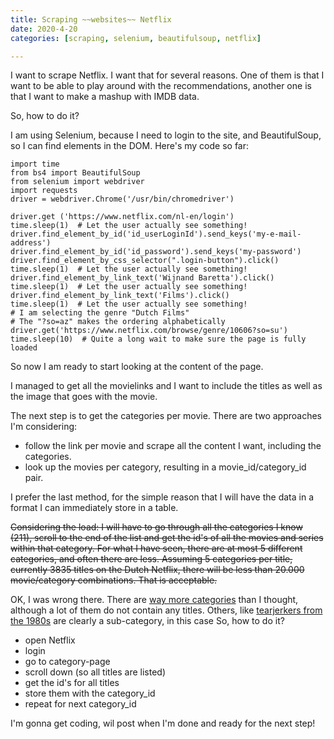 ```yaml
---
title: Scraping ~~websites~~ Netflix
date: 2020-4-20
categories: [scraping, selenium, beautifulsoup, netflix]

---
```


I want to scrape Netflix. I want that for several reasons. One of them is that I want to be able to play around with the recommendations, another one is that I want to make a mashup with IMDB data.

So, how to do it?

I am using Selenium, because I need to login to the site, and BeautifulSoup, so I can find elements in the DOM.
Here's my code so far: 

    import time
    from bs4 import BeautifulSoup
    from selenium import webdriver
    import requests
    driver = webdriver.Chrome('/usr/bin/chromedriver')
    
    driver.get ('https://www.netflix.com/nl-en/login')
    time.sleep(1)  # Let the user actually see something!
    driver.find_element_by_id('id_userLoginId').send_keys('my-e-mail-address')
    driver.find_element_by_id('id_password').send_keys('my-password')
    driver.find_element_by_css_selector(".login-button").click()
    time.sleep(1)  # Let the user actually see something!
    driver.find_element_by_link_text('Wijnand Baretta').click()
    time.sleep(1)  # Let the user actually see something!
    driver.find_element_by_link_text('Films').click()
    time.sleep(1)  # Let the user actually see something!
    # I am selecting the genre "Dutch Films"
    # The "?so=az" makes the ordering alphabetically 
    driver.get('https://www.netflix.com/browse/genre/10606?so=su')
    time.sleep(10)  # Quite a long wait to make sure the page is fully loaded

So now I am ready to start looking at the content of the page.

I managed to get all the movielinks and I want to include the titles as well as the image that goes with the movie.

The next step is to get the categories per movie. There are two approaches I'm considering:
- follow the link per movie and scrape all the content I want, including the categories.
- look up the movies per category, resulting in a movie_id/category_id pair.

I prefer the last method, for the simple reason that I will have the data in a format I can immediately store in a table.

~~Considering the load: I will have to go through all the categories I know (211), scroll to the end of the list and get the id's of all the movies and series within that category. For what I have seen, there are at most 5 different categories, and often there are less. Assuming 5 categories per title, currently 3835 titles on the Dutch Netflix, there will be less than 20.000 movie/category combinations. That is acceptable.~~

OK, I was wrong there. There are [way more categories](https://www.whats-on-netflix.com/library/categories/) than I thought, although a lot of them do not contain any titles. Others, like [tearjerkers from the 1980s](https://www.netflix.com/browse/genre/30?so=az) are clearly a sub-category, in this case 
So, how to do it?

- open Netflix
- login
- go to category-page
- scroll down (so all titles are listed)
- get the id's for all titles
- store them with the category_id
- repeat for next category_id

I'm gonna get coding, wil post when I'm done and ready for the next step!
<!--stackedit_data:
eyJoaXN0b3J5IjpbLTgzNDA5NjM0NywtMTkyNzk0NTAxOCwtNj
k5MzgxNTY1LC0xOTgwOTEyNDAsLTEyNTkzMDQ2NzUsMTc0Mzg4
MzI0NywtODI1NTcwNzM1LDE3NjY3MDIzNzEsLTExNDk0NTgzNT
MsNDUxNjM4OTI0LC0xMTY3ODQxMzY5XX0=
-->